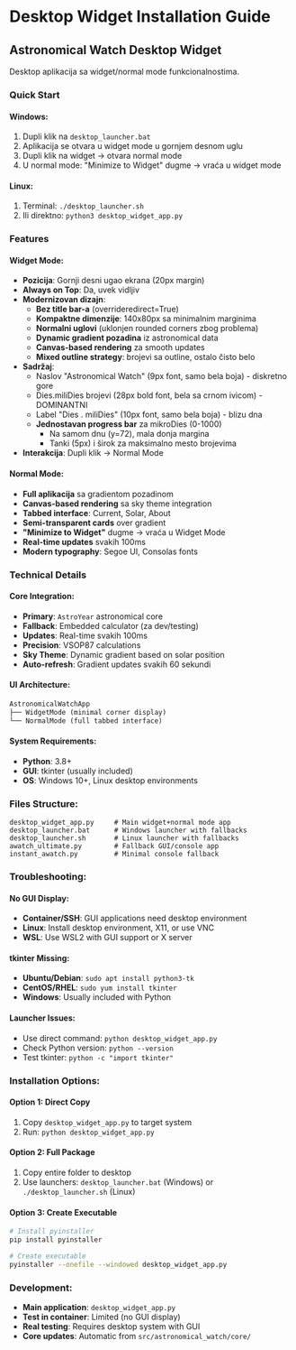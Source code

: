 # Desktop Widget Installation Guide

## Astronomical Watch Desktop Widget

Desktop aplikacija sa widget/normal mode funkcionalnostima.

### Quick Start

#### Windows:
1. Dupli klik na `desktop_launcher.bat`
2. Aplikacija se otvara u widget mode u gornjem desnom uglu
3. Dupli klik na widget → otvara normal mode
4. U normal mode: "Minimize to Widget" dugme → vraća u widget mode

#### Linux:
1. Terminal: `./desktop_launcher.sh`
2. Ili direktno: `python3 desktop_widget_app.py`

### Features

#### Widget Mode:
- **Pozicija**: Gornji desni ugao ekrana (20px margin)
- **Always on Top**: Da, uvek vidljiv
- **Modernizovan dizajn**:
  - **Bez title bar-a** (overrideredirect=True)
  - **Kompaktne dimenzije**: 140x80px sa minimalnim marginima
  - **Normalni uglovi** (uklonjen rounded corners zbog problema)
  - **Dynamic gradient pozadina** iz astronomical data
  - **Canvas-based rendering** za smooth updates
  - **Mixed outline strategy**: brojevi sa outline, ostalo čisto belo
- **Sadržaj**:
  - Naslov "Astronomical Watch" (9px font, samo bela boja) - diskretno gore
  - Dies.miliDies brojevi (28px bold font, bela sa crnom ivicom) - DOMINANTNI
  - Label "Dies . miliDies" (10px font, samo bela boja) - blizu dna
  - **Jednostavan progress bar** za mikroDies (0-1000)
    - Na samom dnu (y=72), mala donja margina
    - Tanki (5px) i širok za maksimalno mesto brojevima
- **Interakcija**: Dupli klik → Normal Mode

#### Normal Mode:
- **Full aplikacija** sa gradientom pozadinom
- **Canvas-based rendering** sa sky theme integration
- **Tabbed interface**: Current, Solar, About
- **Semi-transparent cards** over gradient
- **"Minimize to Widget"** dugme → vraća u Widget Mode
- **Real-time updates** svakih 100ms
- **Modern typography**: Segoe UI, Consolas fonts

### Technical Details

#### Core Integration:
- **Primary**: `AstroYear` astronomical core
- **Fallback**: Embedded calculator (za dev/testing)
- **Updates**: Real-time svakih 100ms
- **Precision**: VSOP87 calculations
- **Sky Theme**: Dynamic gradient based on solar position
- **Auto-refresh**: Gradient updates svakih 60 sekundi

#### UI Architecture:
```python
AstronomicalWatchApp
├── WidgetMode (minimal corner display)
└── NormalMode (full tabbed interface)
```

#### System Requirements:
- **Python**: 3.8+
- **GUI**: tkinter (usually included)
- **OS**: Windows 10+, Linux desktop environments

### Files Structure:

```
desktop_widget_app.py     # Main widget+normal mode app
desktop_launcher.bat      # Windows launcher with fallbacks  
desktop_launcher.sh       # Linux launcher with fallbacks
awatch_ultimate.py        # Fallback GUI/console app
instant_awatch.py         # Minimal console fallback
```

### Troubleshooting:

#### No GUI Display:
- **Container/SSH**: GUI applications need desktop environment
- **Linux**: Install desktop environment, X11, or use VNC
- **WSL**: Use WSL2 with GUI support or X server

#### tkinter Missing:
- **Ubuntu/Debian**: `sudo apt install python3-tk`
- **CentOS/RHEL**: `sudo yum install tkinter`
- **Windows**: Usually included with Python

#### Launcher Issues:
- Use direct command: `python desktop_widget_app.py`
- Check Python version: `python --version`
- Test tkinter: `python -c "import tkinter"`

### Installation Options:

#### Option 1: Direct Copy
1. Copy `desktop_widget_app.py` to target system
2. Run: `python desktop_widget_app.py`

#### Option 2: Full Package  
1. Copy entire folder to desktop
2. Use launchers: `desktop_launcher.bat` (Windows) or `./desktop_launcher.sh` (Linux)

#### Option 3: Create Executable
```bash
# Install pyinstaller
pip install pyinstaller

# Create executable
pyinstaller --onefile --windowed desktop_widget_app.py
```

### Development:
- **Main application**: `desktop_widget_app.py` 
- **Test in container**: Limited (no GUI display)
- **Real testing**: Requires desktop system with GUI
- **Core updates**: Automatic from `src/astronomical_watch/core/`